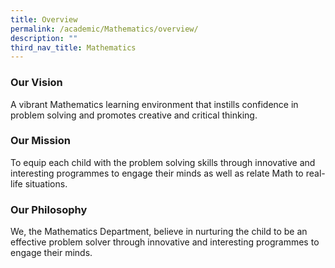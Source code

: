 ```yaml
---
title: Overview
permalink: /academic/Mathematics/overview/
description: ""
third_nav_title: Mathematics
---
```

### Our Vision

A vibrant Mathematics learning environment that instills confidence in problem solving and promotes creative and critical thinking.

### Our Mission

To equip each child with the problem solving skills through innovative and interesting programmes to engage their minds as well as relate Math to real-life situations.

### Our Philosophy

We, the Mathematics Department, believe in nurturing the child to be an effective problem solver through innovative and interesting programmes to engage their minds.
